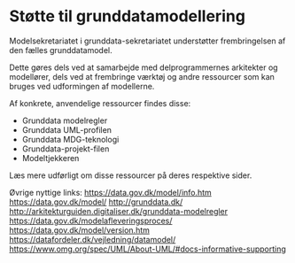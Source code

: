 Støtte til grunddatamodellering
======
Modelsekretariatet i grunddata-sekretariatet understøtter frembringelsen af den fælles grunddatamodel.

Dette gøres dels ved at samarbejde med delprogrammernes arkitekter og modellører, dels ved at frembringe værktøj og andre ressourcer som kan bruges ved udformingen af modellerne.

Af konkrete, anvendelige ressourcer findes disse:

* Grunddata modelregler
* Grunddata UML-profilen
* Grunddata MDG-teknologi
* Grunddata-projekt-filen
* Modeltjekkeren

Læs mere udførligt om disse ressourcer på deres respektive sider.

Øvrige nyttige links:
https://data.gov.dk/model/info.htm
https://data.gov.dk/model/
http://grunddata.dk/
http://arkitekturguiden.digitaliser.dk/grunddata-modelregler
https://data.gov.dk/modelafleveringsproces/
https://data.gov.dk/model/version.htm
https://datafordeler.dk/vejledning/datamodel/
https://www.omg.org/spec/UML/About-UML/#docs-informative-supporting 
